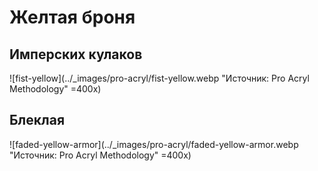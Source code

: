 # Желтая броня

## Имперских кулаков

![fist-yellow](../_images/pro-acryl/fist-yellow.webp "Источник: Pro Acryl Methodology" =400x)

## Блеклая

![faded-yellow-armor](../_images/pro-acryl/faded-yellow-armor.webp "Источник: Pro Acryl Methodology" =400x)